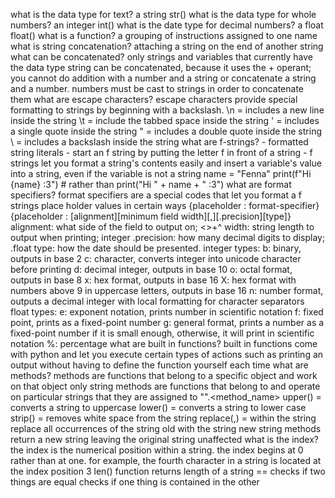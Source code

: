 what is the data type for text?
    a string
    str()
what is the data type for whole numbers?
    an integer
    int()
what is the date type for decimal numbers?
    a float
    float()
what is a function?
    a grouping of instructions assigned to one name
what is string concatenation?
    attaching a string on the end of another string
what can be concatenated? 
    only strings and variables that currently have the data type string can be concatenated, because it uses the + operant; you cannot do addition with a number and a string or concatenate a string and a number. numbers must be cast to strings in order to concatenate them
what are escape characters?
    escape characters provide special formatting to strings by beginning with a backslash. 
    \n = includes a new line inside the string
    \t = include the tabbed space inside the string
    \' = includes a single quote inside the string
    \" = includes a double quote inside the string
    \\ = includes a backslash inside the string
what are f-strings?
    - formatted string literals
    - start an f string by putting the letter f in front of a string
    - f strings let you format a string's contents easily and insert a variable's value into a string, even if the variable is not a string
        name = "Fenna"
        print(f"Hi {name} :3") 
        # rather than print("Hi " + name + " :3")
what are format specifiers?
    format specifiers are a special codes that let you format a f strings place holder values in certain ways
    {placeholder : format-specifier}
    {placeholder : [alignment][minimum field width][,][.precision][type]}
    alignment: what side of the field to output on; <>+^ 
    width: string length to output when printing; integer
    .precision: how many decimal digits to display; .float
    type: how the date should be presented. 
        integer types:
            b: binary, outputs in base 2
            c: character, converts integer into unicode character before printing
            d: decimal integer, outputs in base 10
            o: octal format, outputs in base 8
            x: hex format, outputs in base 16
            X: hex format with numbers above 9 in uppercase letters, outputs in base 16
            n: number format, outputs a decimal integer with local formatting for character separators
        float types:
            e: exponent notation, prints number in scientific notation
            f: fixed point, prints as a fixed-point number
            g: general format, prints a number as a fixed-point number if it is small enough, otherwise, it will print in scientific notation
            %: percentage
what are built in functions?
    built in functions come with python and let you execute certain types of actions such as printing an output without having to define the function yourself each time
what are methods?
    methods are functions that belong to a specific object and work on that object only
    string methods are functions that belong to and operate on particular strings that they are assigned to
        "<string>".<method_name>
        upper() = converts a string to uppercase
        lower() = converts a string to lower case
        strip() = removes white space from the string
        replace(<old>,<new>) = within the string replace all occurrences of the string old with the string new
    string methods return a new string leaving the original string unaffected
what is the index?
    the index is the numerical position within a string. the index begins at 0 rather than at one. for example, the fourth character in a string is located at the index position 3
    len() function returns length of a string
    == checks if two things are equal
    <in> checks if one thing is contained in the other